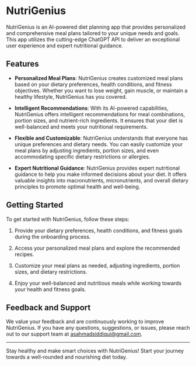 # NutriGenius

NutriGenius is an AI-powered diet planning app that provides personalized and comprehensive meal plans tailored to your unique needs and goals. This app utilizes the cutting-edge ChatGPT API to deliver an exceptional user experience and expert nutritional guidance.

## Features

- **Personalized Meal Plans**: NutriGenius creates customized meal plans based on your dietary preferences, health conditions, and fitness objectives. Whether you want to lose weight, gain muscle, or maintain a healthy lifestyle, NutriGenius has you covered.

- **Intelligent Recommendations**: With its AI-powered capabilities, NutriGenius offers intelligent recommendations for meal combinations, portion sizes, and nutrient-rich ingredients. It ensures that your diet is well-balanced and meets your nutritional requirements.

- **Flexible and Customizable**: NutriGenius understands that everyone has unique preferences and dietary needs. You can easily customize your meal plans by adjusting ingredients, portion sizes, and even accommodating specific dietary restrictions or allergies.

- **Expert Nutritional Guidance**: NutriGenius provides expert nutritional guidance to help you make informed decisions about your diet. It offers valuable insights into macronutrients, micronutrients, and overall dietary principles to promote optimal health and well-being.

## Getting Started

To get started with NutriGenius, follow these steps:

1. Provide your dietary preferences, health conditions, and fitness goals during the onboarding process.

2. Access your personalized meal plans and explore the recommended recipes.

3. Customize your meal plans as needed, adjusting ingredients, portion sizes, and dietary restrictions.

4. Enjoy your well-balanced and nutritious meals while working towards your health and fitness goals.

## Feedback and Support

We value your feedback and are continuously working to improve NutriGenius. If you have any questions, suggestions, or issues, please reach out to our support team at asahmadsiddiqui@gmail.com.

---

Stay healthy and make smart choices with NutriGenius! Start your journey towards a well-rounded and nourishing diet today.
